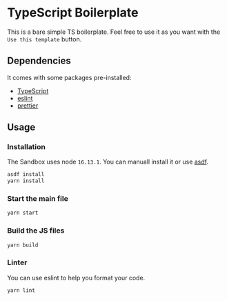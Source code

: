 # TypeScript Boilerplate

This is a bare simple TS boilerplate. Feel free to use it as you want with the `Use this template` button.

## Dependencies

It comes with some packages pre-installed:
- [TypeScript](https://www.typescriptlang.org/docs/home.html)
- [eslint](https://eslint.org/)
- [prettier](https://prettier.io/)

## Usage

### Installation

The Sandbox uses node `16.13.1`.
You can manuall install it or use [asdf](https://github.com/asdf-vm/asdf).

```bash
asdf install
yarn install
```

### Start the main file

```bash
yarn start
```

### Build the JS files

```bash
yarn build
```

### Linter

You can use eslint to help you format your code.

```bash
yarn lint
```
